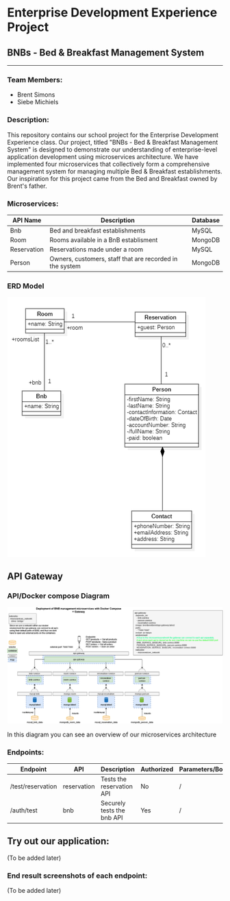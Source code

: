 # Enterprise Development Experience Project

## BNBs - Bed & Breakfast Management System

---

### Team Members:

- Brent Simons
- Siebe Michiels

### Description:

This repository contains our school project for the Enterprise Development Experience class. Our project, titled "BNBs - Bed & Breakfast Management System" is designed to demonstrate our understanding of enterprise-level application development using microservices architecture. We have implemented four microservices that collectively form a comprehensive management system for managing multiple Bed & Breakfast establishments. Our inspiration for this project came from the Bed and Breakfast owned by Brent's father.

### Microservices:

| API Name    | Description                                              | Database |
|-------------|----------------------------------------------------------|----------|
| Bnb         | Bed and breakfast establishments                         | MySQL    |
| Room        | Rooms available in a BnB establisment                    | MongoDB  |
| Reservation | Reservations made under a room                           | MySQL    |
| Person      | Owners, customers, staff that are recorded in the system | MongoDB  |

### ERD Model

![Our Entity Relationship Diagram](./erd.png)

## API Gateway

### API/Docker compose Diagram

![draw.io diagram of our Microservices Architecture](./APIDiagram.drawio.png)

In this diagram you can see an overview of our microservices architecture

### Endpoints:

| Endpoint          | API         | Description                | Authorized | Parameters/Body |
|-------------------|-------------|----------------------------|------------|-----------------|
| /test/reservation | reservation | Tests the reservation API  | No         | /               |
| /auth/test        | bnb         | Securely tests the bnb API | Yes        | /               |

## Try out our application:

(To be added later)

### End result screenshots of each endpoint:

(To be added later)


